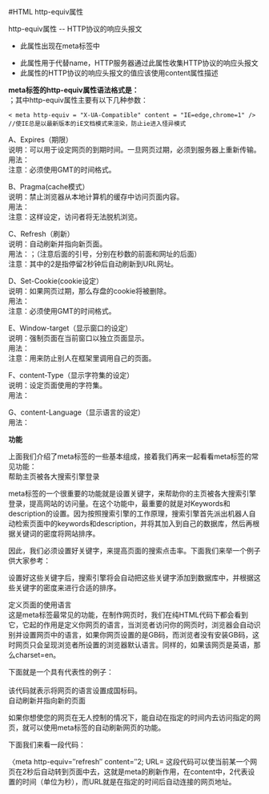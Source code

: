 #HTML http-equiv属性

http-equiv属性 -- HTTP协议的响应头报文

- 此属性出现在meta标签中
+ 此属性用于代替name，HTTP服务器通过此属性收集HTTP协议的响应头报文
+ 此属性的HTTP协议的响应头报文的值应该使用content属性描述


**meta标签的http-equiv属性语法格式是：**   
<meta http-equiv="参数" content="参数变量值"> ；其中http-equiv属性主要有以下几种参数：

	< meta http-equiv = "X-UA-Compatible" content = "IE=edge,chrome=1" /> //使IE总是以最新版本的iE文档模式来渲染，防止ie进入怪异模式

A、Expires（期限）    
说明：可以用于设定网页的到期时间。一旦网页过期，必须到服务器上重新传输。   
用法：<meta http-equiv="expires" content="Fri,12 Jan 2001 18:18:18 GMT">    
注意：必须使用GMT的时间格式。   
 
B、Pragma(cache模式）   
说明：禁止浏览器从本地计算机的缓存中访问页面内容。    
用法：<meta http-equiv="Pragma" content="no-cache">   
注意：这样设定，访问者将无法脱机浏览。    
 
C、Refresh（刷新）   
说明：自动刷新并指向新页面。   
用法：<meta http-equiv="Refresh" content="2;URL">；（注意后面的引号，分别在秒数的前面和网址的后面）    
注意：其中的2是指停留2秒钟后自动刷新到URL网址。   

D、Set-Cookie(cookie设定）   
说明：如果网页过期，那么存盘的cookie将被删除。  
用法：<meta http-equiv="Set-Cookie"       content="cookievalue=xxx; expires=Friday,12-Jan-2001 18:18:18 GMT; path=/">   
注意：必须使用GMT的时间格式。

E、Window-target（显示窗口的设定）  
说明：强制页面在当前窗口以独立页面显示。   
用法：<meta http-equiv="Window-target" content="_top">    
注意：用来防止别人在框架里调用自己的页面。  

F、content-Type（显示字符集的设定）    
说明：设定页面使用的字符集。      
用法：<meta http-equiv="content-Type" content="text/html; charset=gb2312"> 

G、content-Language（显示语言的设定）    
用法：<meta http-equiv="Content-Language" content="zh-cn" />  


**功能**

上面我们介绍了meta标签的一些基本组成，接着我们再来一起看看meta标签的常见功能：   
帮助主页被各大搜索引擎登录

meta标签的一个很重要的功能就是设置关键字，来帮助你的主页被各大搜索引擎登录，提高网站的访问量。在这个功能中，最重要的就是对Keywords和description的设置。因为按照搜索引擎的工作原理，搜索引擎首先派出机器人自动检索页面中的keywords和description，并将其加入到自己的数据库，然后再根据关键词的密度将网站排序。

因此，我们必须设置好关键字，来提高页面的搜索点击率。下面我们来举一个例子供大家参考：

<meta name="keywords" content="政治，经济，科技，文化，卫生，情感，心灵，娱乐，生活，社会，企业，交通">

<meta name="description" content="政治，经济，科技，文化，卫生，情感，心灵，娱乐，生活，社会，企业，交通">

设置好这些关键字后，搜索引擎将会自动把这些关键字添加到数据库中，并根据这些关键字的密度来进行合适的排序。 

   
定义页面的使用语言   
这是meta标签最常见的功能，在制作网页时，我们在纯HTML代码下都会看到它，它起的作用是定义你网页的语言，当浏览者访问你的网页时，浏览器会自动识别并设置网页中的语言，如果你网页设置的是GB码，而浏览者没有安装GB码，这时网页只会呈现浏览者所设置的浏览器默认语言。同样的，如果该网页是英语，那么charset=en。

下面就是一个具有代表性的例子：   
<meta http-equiv=″content－Type″ content=″text/html; charset=gb2312″>    
该代码就表示将网页的语言设置成国标码。  
自动刷新并指向新的页面    

如果你想使您的网页在无人控制的情况下，能自动在指定的时间内去访问指定的网页，就可以使用meta标签的自动刷新网页的功能。

下面我们来看一段代码：

〈meta http-equiv=″refresh″ content=″2; URL=
这段代码可以使当前某一个网页在2秒后自动转到页面中去，这就是meta的刷新作用，在content中，2代表设置的时间（单位为秒），而URL就是在指定的时间后自动连接的网页地址。